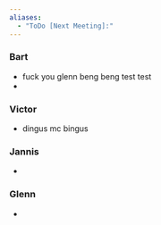 ```yaml
---
aliases:
  - "ToDo [Next Meeting]:"
---
```

### Bart
- fuck you glenn beng beng test test
-
### Victor
-  dingus mc bingus
### Jannis
- 
### Glenn
- 

